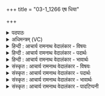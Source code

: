 +++
title = "03-1_1266 एष धिया"

+++
<details><summary>पदपाठः</summary>

ए꣣षः꣢। धि꣣या꣢। या꣢ति। अ꣡ण्व्या꣢꣯। शू꣡रः꣢꣯। र꣡थे꣢꣯भिः। आ꣣शु꣡भिः꣢। ग꣡च्छ꣢꣯न्। इ꣡न्द्र꣢꣯स्य। नि꣣ष्कृत꣢म्। निः꣣। कृत꣢म्। १२६६।
</details>

<details><summary>अधिमन्त्रम् (VC)</summary>

- पवमानः सोमः
- असितः काश्यपो देवलो वा
- गायत्री
- षड्जः
</details>

<details><summary>हिन्दी : आचार्य रामनाथ वेदालंकार - विषयः</summary>

प्रथम मन्त्र में मुक्ति के विषय का वर्णन है।
</details>

<details><summary>हिन्दी : आचार्य रामनाथ वेदालंकार - पदार्थः</summary>

पदार्थान्वयभाषाः -  (इन्द्रस्य) परमेश्वर के (निष्कृतम्) परम धाम को (गच्छन्) जाता हुआ (एषः) यह सोम जीवात्मा (अण्व्या) सूक्ष्म (धिया) ऋतम्भरा प्रज्ञा द्वारा (याति) लक्ष्य को पा लेता है, जैसे (शूरः) कोई शूर मनुष्य (आशुभिः) वेगवान् (रथैः) रथों द्वारा लक्ष्य को पाता है ॥१॥ यहाँ लुप्तोपमालङ्कार है ॥१॥
</details>

<details><summary>हिन्दी : आचार्य रामनाथ वेदालंकार - भावार्थः</summary>

भावार्थभाषाः -  मुक्ति की प्राप्ति में ऋतम्भरा प्रज्ञा परम सहायक होती है ॥१॥
</details>

<details><summary>संस्कृत : आचार्य रामनाथ वेदालंकार - विषयः</summary>

तत्रादौ मुक्तिविषयमाह।
</details>

<details><summary>संस्कृत : आचार्य रामनाथ वेदालंकार - पदार्थः</summary>

पदार्थान्वयभाषाः -  (इन्द्रस्य) परमेश्वरस्य (निष्कृतम्) परमं धाम (गच्छन्) व्रजन् (एषः) अयं सोमः जीवात्मा (अण्व्या) सूक्ष्मया (धिया) ऋतम्भरया प्रज्ञया (याति) उच्चस्थितिं प्राप्नोति, यथा (शूरः) कश्चिद् वीरो जनः (आशुभिः) वेगवद्भिः (रथैः) स्यन्दनैः याति तद्वदिति लुप्तोपमम् ॥१॥ अत्र लुप्तोपमालङ्कारः ॥१॥
</details>

<details><summary>संस्कृत : आचार्य रामनाथ वेदालंकार - भावार्थः</summary>

भावार्थभाषाः -  कैवल्यप्राप्तौ ऋतम्भरा प्रज्ञा परमसहायिका जायते ॥१॥
</details>

<details><summary>संस्कृत : आचार्य रामनाथ वेदालंकार - पादटिप्पनी</summary>

टिप्पणी:   १. ऋ० ९।१५।१।
</details>